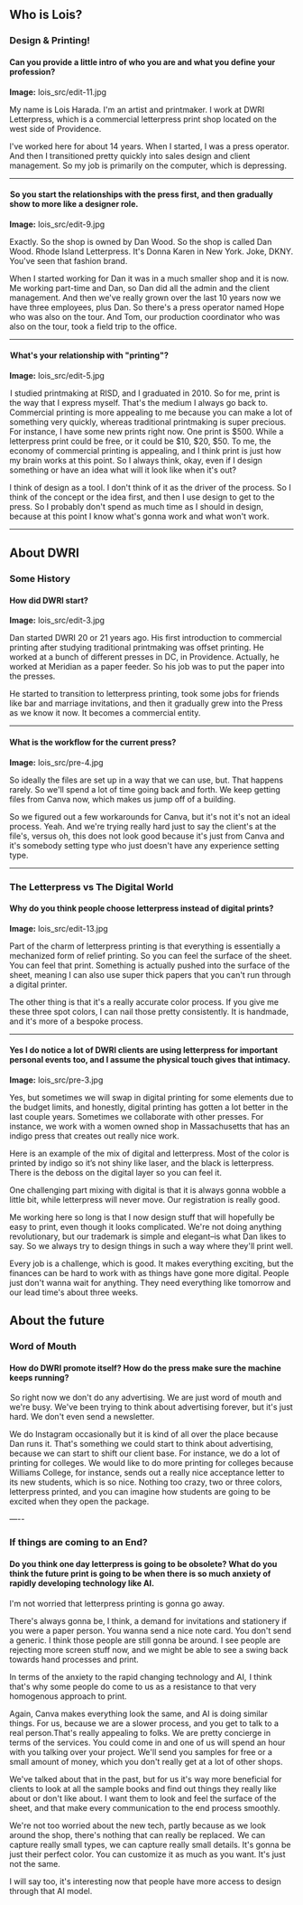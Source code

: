 ## Who is Lois?

### Design & Printing!


#### Can you provide a little intro of who you are and what you define your profession?

**Image:** lois_src/edit-11.jpg

My name is Lois Harada. I'm an artist and printmaker. I work at DWRI Letterpress, which is a commercial letterpress print shop located on the west side of Providence.

I've worked here for about 14 years. When I started, I was a press operator. And then I transitioned pretty quickly into sales design and client management. So my job is primarily on the computer, which is depressing. 


---
####  So you start the relationships with the press first, and then gradually show to more like a designer role.

**Image:** lois_src/edit-9.jpg

Exactly. So the shop is owned by Dan Wood. So the shop is called Dan Wood. Rhode Island Letterpress. It's Donna Karen in New York. Joke, DKNY. You've seen that fashion brand. 

When I started working for Dan it was in a much smaller shop and it is now. Me working part-time and Dan, so Dan did all the admin and the client management. And then we've really grown over the last 10 years now we have three employees, plus Dan. So there's a press operator named Hope who was also on the tour. And Tom, our production coordinator who was also on the tour, took a field trip to the office.

---
####  What's your relationship with "printing"?

**Image:** lois_src/edit-5.jpg

 I studied printmaking at RISD, and  I graduated in 2010. So for me, print is the way that I express myself. That's the medium I always go back to. Commercial printing is more appealing to me because you can make a lot of something very quickly, whereas traditional printmaking is super precious.  For instance, I have some new prints right now. One print is $500. While a letterpress print could be free, or it could be $10, $20, $50. To me, the economy of commercial printing is appealing, and I think print is just how my brain works at this point. So I always think, okay, even if I design something or have an idea what will it look like when it's out? 

I think of design as a tool. I don't think of it as the driver of the process. So I think of the concept or the idea first, and then I use design to get to the press. So I probably don't spend as much time as I should in design, because at this point I know what's gonna work and what won't work.


---
## About DWRI
### Some History
#### How did DWRI start?

**Image:** lois_src/edit-3.jpg

Dan started DWRI 20 or 21 years ago.  His first introduction to commercial printing after studying traditional printmaking was offset printing. He worked at a bunch of different presses in DC, in Providence.  Actually, he worked at Meridian as a paper feeder. So his job was to put the paper into the presses.

He started to transition to letterpress printing, took some jobs for friends like bar and marriage invitations, and then it gradually grew into the Press as we know it now. It becomes a commercial entity.

---
#### What is the workflow for the current press?

**Image:** lois_src/pre-4.jpg

So ideally the files are set up in a way that we can use, but. That happens rarely. So we'll spend a lot of time going back and forth. We keep getting files from Canva now, which makes us jump off of a building.

So we figured out a few workarounds for Canva, but it's not it's not an ideal process. Yeah. And we're trying really hard just to say the client's at the file's, versus oh, this does not look good because it's just from Canva and it's somebody setting type who just doesn't have any experience setting type.

---
### The Letterpress vs The Digital World
#### Why do you think people choose letterpress instead of digital prints? 
**Image:** lois_src/edit-13.jpg

Part of the charm of letterpress printing is that everything is essentially a mechanized form of relief printing. So you can feel the surface of the sheet. You can feel that print. Something is actually pushed into the surface of the sheet, meaning I can also use super thick papers that you can't run through a digital printer. 

The other thing is that it's a really accurate color process. If you give me these three spot colors, I can nail those pretty consistently. It is handmade, and it's more of a bespoke process. 

---
#### Yes I do notice a lot of DWRI clients are using letterpress for important personal events too, and I assume the physical touch gives that intimacy.

**Image:** lois_src/pre-3.jpg

Yes, but sometimes we will swap in digital printing for some elements due to the budget limits, and honestly, digital printing has gotten a lot better in the last couple years. Sometimes we collaborate with other presses. For instance, we work with a women owned shop in Massachusetts that has an indigo press that creates out really nice work. 

Here is an example of the mix of digital and letterpress. Most of the color is printed by indigo so it’s not shiny like laser, and the black is letterpress. There is the deboss on the digital layer so you can feel it.

One challenging part mixing with digital is that it is always gonna wobble a little bit, while letterpress will never move. Our registration is really good. 

Me working here so long is that I now design stuff that will hopefully be easy to print, even though it looks complicated. We're not doing anything revolutionary, but our trademark is simple and elegant–is what Dan likes to say. So we always try to design things in such a way where they'll print well.

Every job is a challenge, which is good. It makes everything exciting, but the finances can be hard to work with as things have gone more digital. People just don't wanna wait for anything. They need everything like tomorrow and our lead time's about three weeks.

## About the future
### Word of Mouth
#### How do DWRI promote itself? How do the press make sure the machine keeps running?

 So right now we don't do any advertising. We are just word of mouth and we're busy. We've been trying to think about advertising forever, but it's just hard. We don't even send a newsletter.

We do Instagram occasionally but  it is kind of all over the place because Dan runs it. That's something we could start to think about advertising, because we can start to shift our client base. For instance, we do a lot of printing for colleges. We would like to do more printing for colleges because Williams College, for instance, sends out a really nice acceptance letter to its new students, which is so nice. Nothing too crazy, two or three colors, letterpress printed, and you can imagine how students are going to be excited when they open the package. 

—--
### If things are coming to an End?
#### Do you think one day letterpress is going to be obsolete? What do you think the future print is going to be when there is so much anxiety of rapidly developing technology like AI.


I'm not worried that letterpress printing is gonna go away.

There's always gonna be, I think, a demand for invitations and stationery if you were a paper person. You wanna send a nice note card. You don't send a generic. I think those people are still gonna be around. I see people are rejecting more screen stuff now, and we might be able to see a swing back towards hand processes and print. 

In terms of the anxiety to the rapid changing technology and AI,  I think that's why some people do come to us as a resistance to that very homogenous approach to print.

Again, Canva makes everything look the same, and AI is doing similar things. For us, because we are a slower process, and you get to talk to a real person.That's really appealing to folks. We are pretty concierge in terms of the services. You could come in and one of us will spend an hour with you talking over your project. We'll send you samples for free or a small amount of money, which you don't really get at a lot of other shops.

We've talked about that in the past, but for us it's way more beneficial for clients to look at all the sample books and find out things they really like about or don't like about. I want them to look and feel the surface of the sheet, and that make every communication to the end process smoothly.

We're not too worried about the new tech, partly because as we look around the shop, there's nothing that can really be replaced.  We can capture really small types, we can capture really small details. It's gonna be just their perfect color. You can customize it as much as you want. It's just not the same.

I will say too, it's interesting now that people have more access to design through that AI model.
